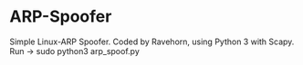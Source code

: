 # ARP-Spoofer
Simple Linux-ARP Spoofer. Coded by Ravehorn, using Python 3 with Scapy.
Run -> sudo python3 arp_spoof.py

